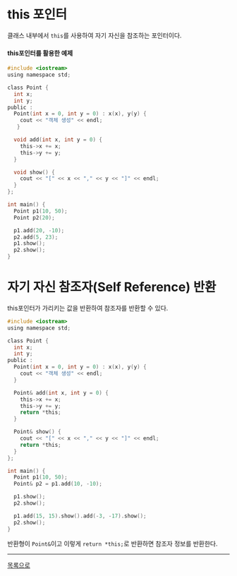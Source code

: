 # this 포인터
클래스 내부에서 `this`를 사용하여 자기 자신을 참조하는 포인터이다.

#### this포인터를 활용한 예제

```c
#include <iostream>
using namespace std;

class Point {
  int x;
  int y;
public :
  Point(int x = 0, int y = 0) : x(x), y(y) {
    cout << "객체 생성" << endl;
   }

  void add(int x, int y = 0) {
    this->x += x;
    this->y += y;
  }

  void show() {
    cout << "[" << x << "," << y << "]" << endl;
  }
};

int main() {
  Point p1(10, 50);
  Point p2(20);

  p1.add(20, -10);
  p2.add(5, 23);
  p1.show();
  p2.show();
}
```

# 자기 자신 참조자(Self Reference) 반환

this포인터가 가리키는 값을 반환하여 참조자를 반환할 수 있다.

```c
#include <iostream>
using namespace std;

class Point {
  int x;
  int y;
public :
  Point(int x = 0, int y = 0) : x(x), y(y) { 
    cout << "객체 생성" << endl;
  }

  Point& add(int x, int y = 0) {
    this->x += x;
    this->y += y;
    return *this;
  }

  Point& show() {
    cout << "[" << x << "," << y << "]" << endl;
    return *this;
  }
};

int main() {
  Point p1(10, 50);
  Point& p2 = p1.add(10, -10);

  p1.show();
  p2.show();

  p1.add(15, 15).show().add(-3, -17).show();
  p2.show();
}
```

반환형이 `Point&`이고 이렇게 `return *this;`로 반환하면 참조자 정보를 반환한다.

---
[목록으로](https://github.com/moosin76/cpp_tutorial)